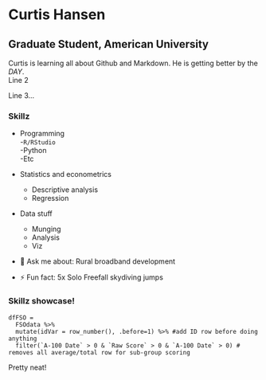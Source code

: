 # Curtis Hansen
## Graduate Student, American University
Curtis is learning all about Github and Markdown. He is getting better by the *DAY*.  
Line 2

Line 3...

### Skillz

- Programming  
  -`R/RStudio`  
  -Python  
  -Etc  
- Statistics and econometrics
  - Descriptive analysis
  - Regression  
- Data stuff
  - Munging
  - Analysis
  - Viz

- 💬 Ask me about: Rural broadband development
- ⚡ Fun fact: 5x Solo Freefall skydiving jumps


### Skillz showcase!
```
dfFSO =
  FSOdata %>%
  mutate(idVar = row_number(), .before=1) %>% #add ID row before doing anything
  filter(`A-100 Date` > 0 & `Raw Score` > 0 & `A-100 Date` > 0) # removes all average/total row for sub-group scoring
```
Pretty neat!
